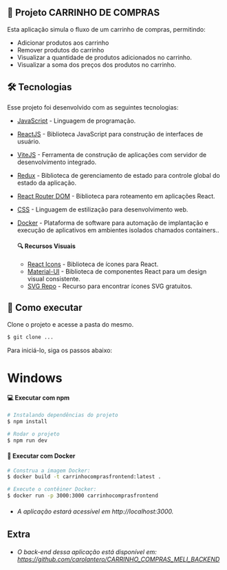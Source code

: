 ## 🛒 Projeto CARRINHO DE COMPRAS

Esta aplicação simula o fluxo de um carrinho de compras, permitindo:

- Adicionar produtos aos carrinho
- Remover produtos do carrinho
- Visualizar a quantidade de produtos adicionados no carrinho.
- Visualizar a soma dos preços dos produtos no carrinho.

## 🛠️ Tecnologias

Esse projeto foi desenvolvido com as seguintes tecnologias:

- [JavaScript](https://developer.mozilla.org/en-US/docs/Web/JavaScript) - Linguagem de programação.
- [ReactJS](https://react.dev/) - Biblioteca JavaScript para construção de interfaces de usuário.
- [ViteJS](https://vitejs.dev/) - Ferramenta de construção de aplicações com servidor de desenvolvimento integrado.
- [Redux](https://redux.js.org/) - Biblioteca de gerenciamento de estado para controle global do estado da aplicação.
- [React Router DOM](https://reactrouter.com/) - Biblioteca para roteamento em aplicações React.
- [CSS](https://developer.mozilla.org/en-US/docs/Web/CSS) - Linguagem de estilização para desenvolvimento web.
- [Docker](https://docs.docker.com/) - Plataforma de software para automação de implantação e execução de aplicativos em ambientes isolados chamados containers..

  #### 🔍 Recursos Visuais

  - [React Icons](https://react-icons.github.io/react-icons/) - Biblioteca de ícones para React.
  - [Material-UI](https://material-ui.com/) - Biblioteca de componentes React para um design visual consistente.
  - [SVG Repo](https://www.svgrepo.com/) - Recurso para encontrar ícones SVG gratuitos.

## 🚀 Como executar

Clone o projeto e acesse a pasta do mesmo.

```bash
$ git clone ...
```

Para iniciá-lo, siga os passos abaixo:

# Windows

#### 💻 Executar com npm

```bash
# Instalando dependências do projeto
$ npm install

# Rodar o projeto
$ npm run dev
```

#### 🐳 Executar com Docker

```bash
# Construa a imagem Docker:
$ docker build -t carrinhocomprasfrontend:latest .

# Execute o contêiner Docker:
$ docker run -p 3000:3000 carrinhocomprasfrontend
```

- ###### A aplicação estará acessível em http://localhost:3000.

## Extra

- ###### O back-end dessa aplicação está disponível em: https://github.com/carolantero/CARRINHO_COMPRAS_MELI_BACKEND
